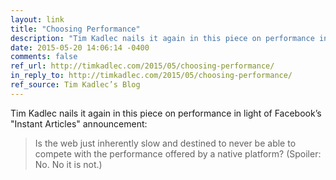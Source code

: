 ```yaml
---
layout: link
title: "Choosing Performance"
description: "Tim Kadlec nails it again in this piece on performance in light of Facebook’s “Instant Articles” announcement."
date: 2015-05-20 14:06:14 -0400
comments: false
ref_url: http://timkadlec.com/2015/05/choosing-performance/
in_reply_to: http://timkadlec.com/2015/05/choosing-performance/
ref_source: Tim Kadlec’s Blog
---
```


Tim Kadlec nails it again in this piece on performance in light of Facebook’s "Instant Articles" announcement:

> Is the web just inherently slow and destined to never be able to compete with the performance offered by a native platform? (Spoiler: No. No it is not.)